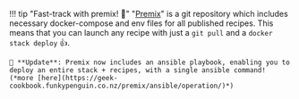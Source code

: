 !!! tip "Fast-track with premix! 🚀"
    "[Premix](/premix/)" is a git repository which includes necessary docker-compose and env files for all published recipes. This means that you can launch any recipe with just a `git pull` and a `docker stack deploy` 👍.

    🚀 **Update**: Premix now includes an ansible playbook, enabling you to deploy an entire stack + recipes, with a single ansible command! (*more [here](https://geek-cookbook.funkypenguin.co.nz/premix/ansible/operation/)*)